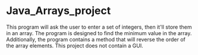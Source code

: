 # Java_Arrays_project
This program will ask the user to enter a set of integers, then it'll store them in an array. 
The program is designed to find the minimum value in the array. Additionally, the program contains 
a method that will reverse the order of the array elements. This project does not contain a GUI.
